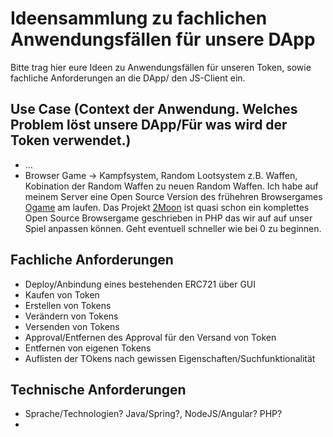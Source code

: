 # Ideensammlung zu fachlichen Anwendungsfällen für unsere DApp

Bitte trag hier eure Ideen zu Anwendungsfällen für unseren Token, sowie fachliche Anforderungen an die DApp/ den JS-Client ein.

## Use Case (Context der Anwendung. Welches Problem löst unsere DApp/Für was wird der Token verwendet.)
- ...
- Browser Game -> Kampfsystem, Random Lootsystem z.B. Waffen, Kobination der Random Waffen zu neuen Random Waffen. 
Ich habe auf meinem Server eine Open Source Version  des frühehren Browsergames [Ogame](http://math2i.bounceme.net/2Moon/) am laufen.
Das Projekt [2Moon](https://github.com/jkroepke/2Moons) ist quasi schon ein komplettes Open Source Browsergame geschrieben in PHP 
das wir auf auf unser Spiel anpassen können. Geht eventuell schneller wie bei 0 zu beginnen.


## Fachliche Anforderungen
- Deploy/Anbindung eines bestehenden ERC721 über GUI
- Kaufen von Token
- Erstellen von Tokens
- Verändern von Tokens
- Versenden von Tokens
- Approval/Entfernen des Approval für den Versand von Token
- Entfernen von eigenen Tokens
- Auflisten der TOkens nach gewissen Eigenschaften/Suchfunktionalität

## Technische Anforderungen

- Sprache/Technologien? Java/Spring?, NodeJS/Angular? PHP?
- 